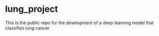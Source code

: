 # lung_project
This is the public repo for the development of a deep learning model that classifies lung cancer
